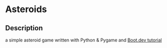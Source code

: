 # Asteroids

## Description

a simple asteroid game written with Python & Pygame and [Boot.dev tutorial](https://www.boot.dev/lessons/fe56efb6-b0f7-491c-bc35-e659f894d8ed)
